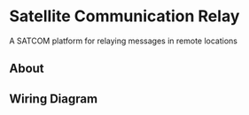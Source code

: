 # Satellite Communication Relay

A SATCOM platform for relaying messages in remote locations

## About

## Wiring Diagram
